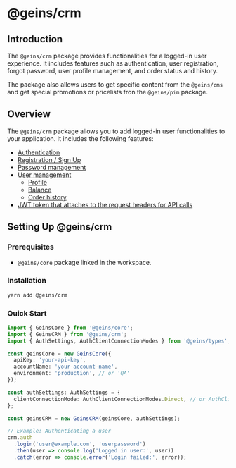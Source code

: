 # @geins/crm

## Introduction

The `@geins/crm` package provides functionalities for a logged-in user experience. It includes features such as authentication, user registration, forgot password, user profile management, and order status and history.

The package also allows users to get specific content from the `@geins/cms` and get special promotions or pricelists fron the `@geins/pim` package.

## Overview

The `@geins/crm` package allows you to add logged-in user functionalities to your application. It includes the following features:

- [Authentication](./authentication)
- [Registration / Sign Up](./registration)
- [Password management](./password)
- [User management](./user)
  - [Profile](./user-profile)
  - [Balance](./user-balance)
  - [Order history](./user-transactions)
- [JWT token that attaches to the request headers for API calls](./jwt-token)

## Setting Up @geins/crm

### Prerequisites

- `@geins/core` package linked in the workspace.

### Installation

```bash
yarn add @geins/crm
```

### Quick Start

```ts
import { GeinsCore } from '@geins/core';
import { GeinsCRM } from '@geins/crm';
import { AuthSettings, AuthClientConnectionModes } from '@geins/types';

const geinsCore = new GeinsCore({
  apiKey: 'your-api-key',
  accountName: 'your-account-name',
  environment: 'production', // or 'QA'
});

const authSettings: AuthSettings = {
  clientConnectionMode: AuthClientConnectionModes.Direct, // or AuthClientConnectionModes.Proxy
};

const geinsCRM = new GeinsCRM(geinsCore, authSettings);

// Example: Authenticating a user
crm.auth
  .login('user@example.com', 'userpassword')
  .then(user => console.log('Logged in user:', user))
  .catch(error => console.error('Login failed:', error));
```

